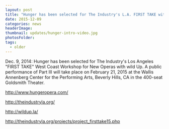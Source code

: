 ```yaml
---
layout: post
title: "Hunger has been selected for The Industry's L.A. FIRST TAKE with wild Up."
date: 2015-12-09
categories: news
headerImage:
thumbnail: updates/hunger-intro-video.jpg
photosFolder:
tags:
  - older
---
```


Dec. 9, 2014: Hunger has been selected for The Industry's Los Angeles "FIRST TAKE" West Coast Workshop for New Operas with wild Up. A public performance of Part III will take place on February 21, 2015 at the Wallis Annenberg Center for the Performing Arts, Beverly Hills, CA in the 400-seat Goldsmith Theater.

http://www.hungeropera.com/

http://theindustryla.org/

http://wildup.la/

http://theindustryla.org/projects/project_firsttake15.php
